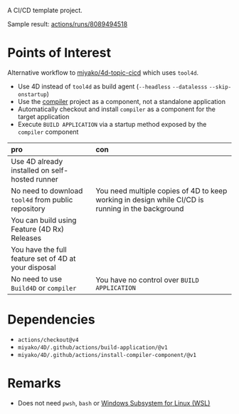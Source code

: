 A CI/CD template project.

Sample result: [actions/runs/8089494518](https://github.com/miyako/4d-tips-github-project/actions/runs/8089494518/)

# Points of Interest

Alternative workflow to [miyako/4d-topic-cicd](https://github.com/miyako/4d-topic-cicd) which uses `tool4d`.

* Use 4D instead of `tool4d` as build agent (`--headless` `--datalesss` `--skip-onstartup`)
* Use the [compiler](https://github.com/miyako/4d-class-compiler) project as a component, not a standalone application
* Automatically checkout and install `compiler` as a component for the target application
* Execute `BUILD APPLICATION` via a startup method exposed by the `compiler` component

|pro|con|
|:-|:-|
|Use 4D already installed on self-hosted runner||
|No need to download `tool4d` from public repository|You need multiple copies of 4D to keep working in design while CI/CD is running in the background|
|You can build using Feature (4D Rx) Releases||
|You have the full feature set of 4D at your disposal||
|No need to use `Build4D` or `compiler`|You have no control over `BUILD APPLICATION`|

# Dependencies

* `actions/checkout@v4`
* `miyako/4D/.github/actions/build-application/@v1`
* `miyako/4D/.github/actions/install-compiler-component/@v1`

# Remarks

* Does not need `pwsh`, `bash` or [Windows Subsystem for Linux (WSL)](https://learn.microsoft.com/en-us/windows/wsl/install)
